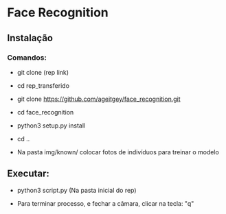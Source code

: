 # Face Recognition

## Instalação

### Comandos:

* git clone (rep link)

* cd rep_transferido

* git clone https://github.com/ageitgey/face_recognition.git

* cd face_recognition

* python3 setup.py install

* cd ..

* Na pasta img/known/ colocar fotos de indivíduos para treinar o modelo

## Executar:

* python3 script.py (Na pasta inicial do rep)

* Para terminar processo, e fechar a câmara, clicar na tecla: "q"
